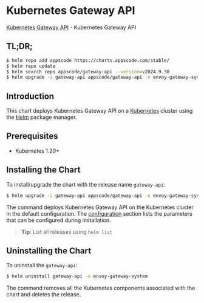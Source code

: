 # Kubernetes Gateway API

[Kubernetes Gateway API](https://gateway-api.sigs.k8s.io) - Kubernetes Gateway API

## TL;DR;

```bash
$ helm repo add appscode https://charts.appscode.com/stable/
$ helm repo update
$ helm search repo appscode/gateway-api --version=v2024.9.30
$ helm upgrade -i gateway-api appscode/gateway-api -n envoy-gateway-system --create-namespace --version=v2024.9.30
```

## Introduction

This chart deploys Kubernetes Gateway API on a [Kubernetes](http://kubernetes.io) cluster using the [Helm](https://helm.sh) package manager.

## Prerequisites

- Kubernetes 1.20+

## Installing the Chart

To install/upgrade the chart with the release name `gateway-api`:

```bash
$ helm upgrade -i gateway-api appscode/gateway-api -n envoy-gateway-system --create-namespace --version=v2024.9.30
```

The command deploys Kubernetes Gateway API on the Kubernetes cluster in the default configuration. The [configuration](#configuration) section lists the parameters that can be configured during installation.

> **Tip**: List all releases using `helm list`

## Uninstalling the Chart

To uninstall the `gateway-api`:

```bash
$ helm uninstall gateway-api -n envoy-gateway-system
```

The command removes all the Kubernetes components associated with the chart and deletes the release.


